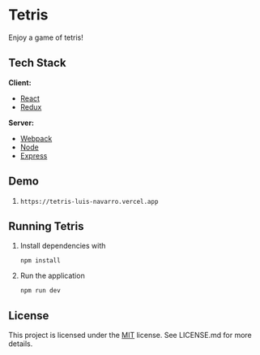# Tetris

Enjoy a game of tetris!

## Tech Stack

**Client:**

- [React](https://reactjs.org/)
- [Redux](https://redux.js.org)

**Server:**

- [Webpack](https://webpack.js.org/)
- [Node](https://nodejs.org/en/)
- [Express](https://expressjs.com/)

## Demo

1. `https://tetris-luis-navarro.vercel.app`

## Running Tetris

1.  Install dependencies with

        npm install

2.  Run the application

        npm run dev

## License

This project is licensed under the [MIT](https://choosealicense.com/licenses/mit/) license. See LICENSE.md for more details.
